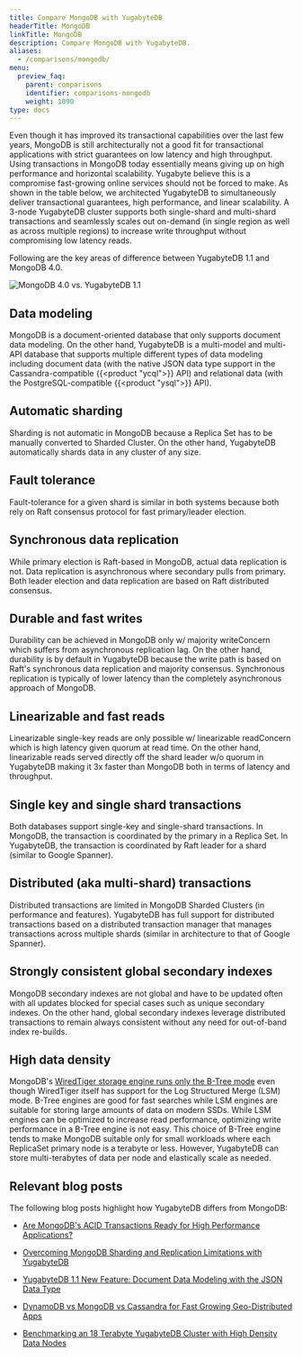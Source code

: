 ```yaml
---
title: Compare MongoDB with YugabyteDB
headerTitle: MongoDB
linkTitle: MongoDB
description: Compare MongoDB with YugabyteDB.
aliases:
  - /comparisons/mongodb/
menu:
  preview_faq:
    parent: comparisons
    identifier: comparisons-mongodb
    weight: 1090
type: docs
---
```


Even though it has improved its transactional capabilities over the last few years, MongoDB is still architecturally not a good fit for transactional applications with strict guarantees on low latency and high throughput. Using transactions in MongoDB today essentially means giving up on high performance and horizontal scalability. Yugabyte believe this is a compromise fast-growing online services should not be forced to make. As shown in the table below, we architected YugabyteDB to simultaneously deliver transactional guarantees, high performance, and linear scalability. A 3-node YugabyteDB cluster supports both single-shard and multi-shard transactions and seamlessly scales out on-demand (in single region as well as across multiple regions) to increase write throughput without compromising low latency reads.

Following are the key areas of difference between YugabyteDB 1.1 and MongoDB 4.0.

![MongoDB 4.0 vs. YugabyteDB 1.1](/images/comparisons/mongodb-vs-yugabyte-db.png)

## Data modeling

MongoDB is a document-oriented database that only supports document data modeling. On the other hand, YugabyteDB is a multi-model and multi-API database that supports multiple different types of data modeling including document data (with the native JSON data type support in the Cassandra-compatible {{<product "ycql">}} API) and relational data (with the PostgreSQL-compatible {{<product "ysql">}} API).

## Automatic sharding

Sharding is not automatic in MongoDB because a Replica Set has to be manually converted to Sharded Cluster. On the other hand, YugabyteDB automatically shards data in any cluster of any size.

## Fault tolerance

Fault-tolerance for a given shard is similar in both systems because both rely on Raft consensus protocol for fast primary/leader election.

## Synchronous data replication

While primary election is Raft-based in MongoDB, actual data replication is not. Data replication is asynchronous where secondary pulls from primary. Both leader election and data replication are based on Raft distributed consensus.

## Durable and fast writes

Durability can be achieved in MongoDB only w/ majority writeConcern which suffers from asynchronous replication lag. On the other hand, durability is by default in YugabyteDB because the write path is based on Raft's synchronous data replication and majority consensus. Synchronous replication is typically of lower latency than the completely asynchronous approach of MongoDB.

## Linearizable and fast reads

Linearizable single-key reads are only possible w/ linearizable readConcern which is high latency given quorum at read time. On the other hand, linearizable reads served directly off the shard leader w/o quorum in YugabyteDB making it 3x faster than MongoDB both in terms of latency and throughput.

## Single key and single shard transactions

Both databases support single-key and single-shard transactions. In MongoDB, the transaction is coordinated by the primary in a Replica Set. In YugabyteDB, the transaction is coordinated by Raft leader for a shard (similar to Google Spanner).

## Distributed (aka multi-shard) transactions

Distributed transactions are limited in MongoDB Sharded Clusters (in performance and features). YugabyteDB has full support for distributed transactions based on a distributed transaction manager that manages transactions across multiple shards (similar in architecture to that of Google Spanner).

## Strongly consistent global secondary indexes

MongoDB secondary indexes are not global and have to be updated often with all updates blocked for special cases such as unique secondary indexes. On the other hand, global secondary indexes leverage distributed transactions to remain always consistent without any need for out-of-band index re-builds.

## High data density

MongoDB's [WiredTiger storage engine runs only the B-Tree mode](https://www.yugabyte.com/blog/a-busy-developers-guide-to-database-storage-engines-the-basics/) even though WiredTiger itself has support for the Log Structured Merge (LSM) mode. B-Tree engines are good for fast searches while LSM engines are suitable for storing large amounts of data on modern SSDs. While LSM engines can be optimized to increase read performance, optimizing write performance in a B-Tree engine is not easy. This choice of B-Tree engine tends to make MongoDB suitable only for small workloads where each ReplicaSet primary node is a terabyte or less. However, YugabyteDB can store multi-terabytes of data per node and elastically scale as needed.

## Relevant blog posts

The following blog posts highlight how YugabyteDB differs from MongoDB:

- [Are MongoDB's ACID Transactions Ready for High Performance Applications?](https://www.yugabyte.com/blog/are-mongodb-acid-transactions-ready-for-high-performance-applications/)

- [Overcoming MongoDB Sharding and Replication Limitations with YugabyteDB](https://www.yugabyte.com/blog/overcoming-mongodb-sharding-and-replication-limitations-with-yugabyte-db/)

- [YugabyteDB 1.1 New Feature: Document Data Modeling with the JSON Data Type](https://www.yugabyte.com/blog/yugabyte-db-1-1-new-feature-document-data-modeling-with-json-data-type/)

- [DynamoDB vs MongoDB vs Cassandra for Fast Growing Geo-Distributed Apps](https://www.yugabyte.com/blog/dynamodb-vs-mongodb-vs-cassandra-for-fast-growing-geo-distributed-apps/)

- [Benchmarking an 18 Terabyte YugabyteDB Cluster with High Density Data Nodes](https://www.yugabyte.com/blog/performance-benchmarks-tb-database-cluster-high-data-density-nodes/)
